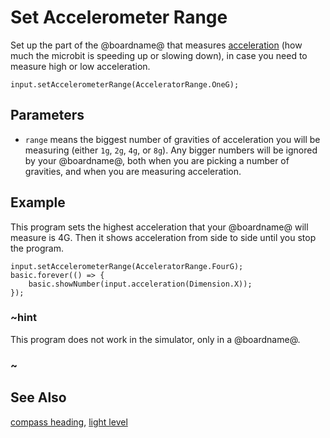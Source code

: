 # Set Accelerometer Range

Set up the part of the @boardname@ that measures [acceleration](/reference/input/acceleration) (how much the microbit is speeding up or slowing down), in case you need to measure high or low acceleration.

```sig
input.setAccelerometerRange(AcceleratorRange.OneG);
```

## Parameters

* `range` means the biggest number of gravities of acceleration you will be measuring (either `1g`, `2g`, `4g`, or `8g`). Any bigger numbers will be ignored by your @boardname@, both when you are picking a number of gravities, and when you are measuring acceleration.

## Example

This program sets the highest acceleration that your @boardname@ will measure is 4G. Then it shows acceleration from side to side until you stop the program.

```blocks
input.setAccelerometerRange(AcceleratorRange.FourG);
basic.forever(() => {
    basic.showNumber(input.acceleration(Dimension.X));
});
```

### ~hint

This program does not work in the simulator, only in a @boardname@.

### ~

## See Also

[compass heading](/reference/input/compass-heading), [light level](/reference/input/light-level)